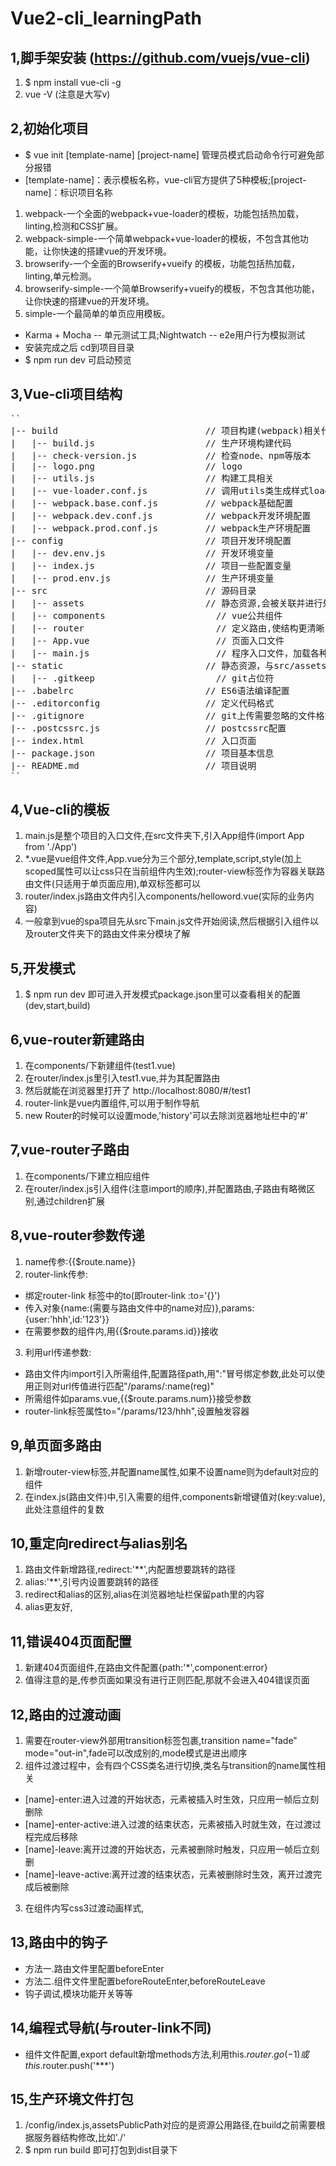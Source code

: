 # Vue2-cli_learningPath 

## 1,脚手架安装 (https://github.com/vuejs/vue-cli)

1. $ npm install vue-cli -g
2. vue -V (注意是大写v)

## 2,初始化项目

* $ vue init [template-name] [project-name]  管理员模式启动命令行可避免部分报错
* [template-name]：表示模板名称，vue-cli官方提供了5种模板;[project-name]：标识项目名称

1. webpack-一个全面的webpack+vue-loader的模板，功能包括热加载，linting,检测和CSS扩展。
2. webpack-simple-一个简单webpack+vue-loader的模板，不包含其他功能，让你快速的搭建vue的开发环境。
3. browserify-一个全面的Browserify+vueify 的模板，功能包括热加载，linting,单元检测。
4. browserify-simple-一个简单Browserify+vueify的模板，不包含其他功能，让你快速的搭建vue的开发环境。
5. simple-一个最简单的单页应用模板。

* Karma + Mocha -- 单元测试工具;Nightwatch -- e2e用户行为模拟测试
* 安装完成之后 cd到项目目录
* $ npm run dev 可启动预览

## 3,Vue-cli项目结构
<pre>
``
|-- build                            // 项目构建(webpack)相关代码
|   |-- build.js                     // 生产环境构建代码
|   |-- check-version.js             // 检查node、npm等版本
|   |-- logo.png                     // logo
|   |-- utils.js                     // 构建工具相关
|   |-- vue-loader.conf.js           // 调用utils类生成样式loader的配置
|   |-- webpack.base.conf.js         // webpack基础配置
|   |-- webpack.dev.conf.js          // webpack开发环境配置
|   |-- webpack.prod.conf.js         // webpack生产环境配置
|-- config                           // 项目开发环境配置
|   |-- dev.env.js                   // 开发环境变量
|   |-- index.js                     // 项目一些配置变量
|   |-- prod.env.js                  // 生产环境变量
|-- src                              // 源码目录
|   |-- assets                       // 静态资源,会被关联并进行处理打包,是代码的一部分,并非完全"静态"
|   |-- components                     // vue公共组件
|   |-- router                         // 定义路由,使结构更清晰
|   |-- App.vue                        // 页面入口文件
|   |-- main.js                        // 程序入口文件，加载各种公共组件
|-- static                           // 静态资源，与src/assets的区别是,static下的资源是不会被webpack处理的
|   |-- .gitkeep                       // git占位符
|-- .babelrc                         // ES6语法编译配置
|-- .editorconfig                    // 定义代码格式
|-- .gitignore                       // git上传需要忽略的文件格式
|-- .postcssrc.js                    // postcssrc配置
|-- index.html                       // 入口页面
|-- package.json                     // 项目基本信息
|-- README.md                        // 项目说明
``
</pre>
## 4,Vue-cli的模板

1. main.js是整个项目的入口文件,在src文件夹下,引入App组件(import App from './App')
2. *.vue是vue组件文件,App.vue分为三个部分,template,script,style(加上scoped属性可以让css只在当前组件内生效);router-view标签作为容器关联路由文件(只适用于单页面应用),单双标签都可以
3. router/index.js路由文件内引入components/helloword.vue(实际的业务内容)
4. 一般拿到vue的spa项目先从src下main.js文件开始阅读,然后根据引入组件以及router文件夹下的路由文件来分模块了解

## 5,开发模式

1. $ npm run dev 即可进入开发模式package.json里可以查看相关的配置(dev,start,build)


## 6,vue-router新建路由

1. 在components/下新建组件(test1.vue)
2. 在router/index.js里引入test1.vue,并为其配置路由
3. 然后就能在浏览器里打开了 http://localhost:8080/#/test1
4. router-link是vue内置组件,可以用于制作导航
5. new Router的时候可以设置mode,'history'可以去除浏览器地址栏中的'#'

## 7,vue-router子路由

1. 在components/下建立相应组件
2. 在router/index.js引入组件(注意import的顺序),并配置路由,子路由有略微区别,通过children扩展

## 8,vue-router参数传递

1. name传参:{{$route.name}}
2. router-link传参:
* 绑定router-link 标签中的to(即router-link :to='{}')
* 传入对象{name:(需要与路由文件中的name对应)},params:{user:'hhh',id:'123'}}
* 在需要参数的组件内,用{{$route.params.id}}接收
3. 利用url传递参数:
* 路由文件内import引入所需组件,配置路径path,用":"冒号绑定参数,此处可以使用正则对url传值进行匹配"/params/:name(reg)"
* 所需组件如params.vue,{{$route.params.num}}接受参数
* router-link标签属性to="/params/123/hhh",设置触发容器

## 9,单页面多路由

1. 新增router-view标签,并配置name属性,如果不设置name则为default对应的组件
2. 在index.js(路由文件)中,引入需要的组件,components新增键值对(key:value),此处注意组件的复数

## 10,重定向redirect与alias别名

1. 路由文件新增路径,redirect:'**',内配置想要跳转的路径
2. alias:'**',引号内设置要跳转的路径
3. redirect和alias的区别,alias在浏览器地址栏保留path里的内容
4. alias更友好,

## 11,错误404页面配置

1. 新建404页面组件,在路由文件配置{path:'*',component:error}
2. 值得注意的是,传参页面如果没有进行正则匹配,那就不会进入404错误页面

## 12,路由的过渡动画

1. 需要在router-view外部用transition标签包裹,transition name="fade" mode="out-in",fade可以改成别的,mode模式是进出顺序
2. 组件过渡过程中，会有四个CSS类名进行切换,类名与transition的name属性相关
* [name]-enter:进入过渡的开始状态，元素被插入时生效，只应用一帧后立刻删除
* [name]-enter-active:进入过渡的结束状态，元素被插入时就生效，在过渡过程完成后移除
* [name]-leave:离开过渡的开始状态，元素被删除时触发，只应用一帧后立刻删
* [name]-leave-active:离开过渡的结束状态，元素被删除时生效，离开过渡完成后被删除
3. 在组件内写css3过渡动画样式,

## 13,路由中的钩子

* 方法一.路由文件里配置beforeEnter
* 方法二.组件文件里配置beforeRouteEnter,beforeRouteLeave
* 钩子调试,模块功能开关等等 

## 14,编程式导航(与router-link不同)

*  组件文件配置,export default新增methods方法,利用this.$router.go(-1)或this.$router.push('***')

## 15,生产环境文件打包

1. /config/index.js,assetsPublicPath对应的是资源公用路径,在build之前需要根据服务器结构修改,比如'./'
2. $ npm run build 即可打包到dist目录下
